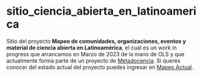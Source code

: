 # sitio_ciencia_abierta_en_latinoamerica
Sitio del proyecto **Mapeo de comunidades, organizaciones, eventos y material de ciencia abierta en Latinoamérica**, el cual es un work in progress que arrancamos en Marzo de 2023 de la mano de OLS y que actualmente forma parte de un proyecto de [Metadocencia](https://www.metadocencia.org/). Si querés conocer del estado actual del proyecto puedes ingresar en [Mapeo Actual](https://www.metadocencia.org/proyecto/mapeo-comunidades/).

